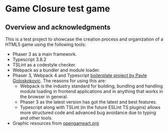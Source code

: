 # Game Closure test game

## Overview and acknowledgments
This is a test project to showcase the creation process and organization of a HTML5 game using the following tools:

* Phaser 3 as a main framework.
* Typescript 3.8.2
* TSLint as a codestyle checker.
* Webpack as a bundler and module loader.
* Phaser 3, Webpack 4 and Typescript [boilerplate project by Pavle Goloskokovic](https://github.com/pavle-goloskokovic/phaser3-webpack4-typescript-boilerplate). The reasons for using this are:
  * Webpack is the industry standard for building, bundling and handling module loading in frontend applications and in anything that works in the browser in general.
  * Phaser 3 as the latest version has got the latest and best features.
  * Typescript along with TSLint (in the future ESLint TS plugins) allows more structured code and advanced bug avoidance due to typing and other tools.
* Graphic resources from [opengameart.org](https://opengameart.org/) 
